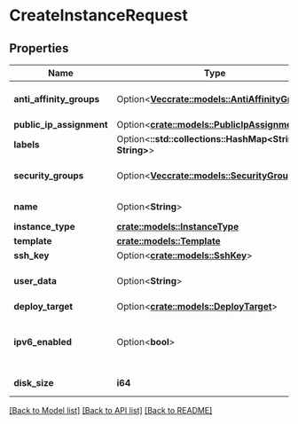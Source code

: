 # CreateInstanceRequest

## Properties

Name | Type | Description | Notes
------------ | ------------- | ------------- | -------------
**anti_affinity_groups** | Option<[**Vec<crate::models::AntiAffinityGroup>**](anti-affinity-group.md)> | Instance Anti-affinity Groups | [optional]
**public_ip_assignment** | Option<[**crate::models::PublicIpAssignment**](public-ip-assignment.md)> |  | [optional]
**labels** | Option<**::std::collections::HashMap<String, String>**> |  | [optional]
**security_groups** | Option<[**Vec<crate::models::SecurityGroup>**](security-group.md)> | Instance Security Groups | [optional]
**name** | Option<**String**> | Instance name | [optional]
**instance_type** | [**crate::models::InstanceType**](instance-type.md) |  | 
**template** | [**crate::models::Template**](template.md) |  | 
**ssh_key** | Option<[**crate::models::SshKey**](ssh-key.md)> |  | [optional]
**user_data** | Option<**String**> | Instance Cloud-init user-data | [optional]
**deploy_target** | Option<[**crate::models::DeployTarget**](deploy-target.md)> |  | [optional]
**ipv6_enabled** | Option<**bool**> | Enable IPv6. DEPRECATED: use `public-ip-assignments`. | [optional]
**disk_size** | **i64** | Instance disk size in GB | 

[[Back to Model list]](../README.md#documentation-for-models) [[Back to API list]](../README.md#documentation-for-api-endpoints) [[Back to README]](../README.md)


